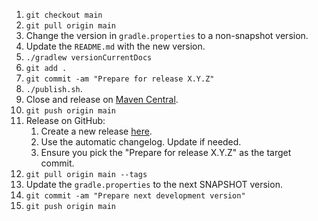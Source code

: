 1. `git checkout main`
2. `git pull origin main`
3. Change the version in `gradle.properties` to a non-snapshot version.
4. Update the `README.md` with the new version.
5. `./gradlew versionCurrentDocs`
6. `git add .`
7. `git commit -am "Prepare for release X.Y.Z"`
8. `./publish.sh`.
9. Close and release on [Maven Central](https://central.sonatype.com/publishing).
10. `git push origin main`
11. Release on GitHub:
     1. Create a new release [here](https://github.com/ansman/harbringer/releases/new).
     2. Use the automatic changelog. Update if needed.
     3. Ensure you pick the "Prepare for release X.Y.Z" as the target commit.
12. `git pull origin main --tags`
13. Update the `gradle.properties` to the next SNAPSHOT version.
14. `git commit -am "Prepare next development version"`
15. `git push origin main`